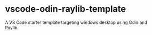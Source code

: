 # vscode-odin-raylib-template
A VS Code starter template targeting windows desktop using Odin and Raylib. 
